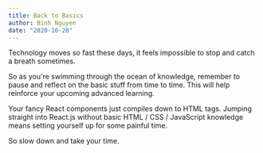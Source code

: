 ```yaml
---
title: Back to Basics
author: Binh Nguyen
date: "2020-10-28"
---
```


Technology moves so fast these days, it feels impossible to stop and catch a breath sometimes. 

So as you're swimming through the ocean of knowledge, remember to pause and reflect on the basic stuff from time to time. This will help reinforce your upcoming advanced learning.

Your fancy React components just compiles down to HTML tags. Jumping straight into React.js without basic HTML / CSS / JavaScript knowledge means setting yourself up for some painful time.

So slow down and take your time.

  
